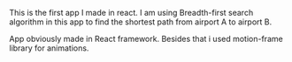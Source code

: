This is the first app I made in react. I am using Breadth-first search algorithm in this app to find the shortest path from airport A to airport B.

App obviously made in React framework. Besides that i used motion-frame library for animations.
